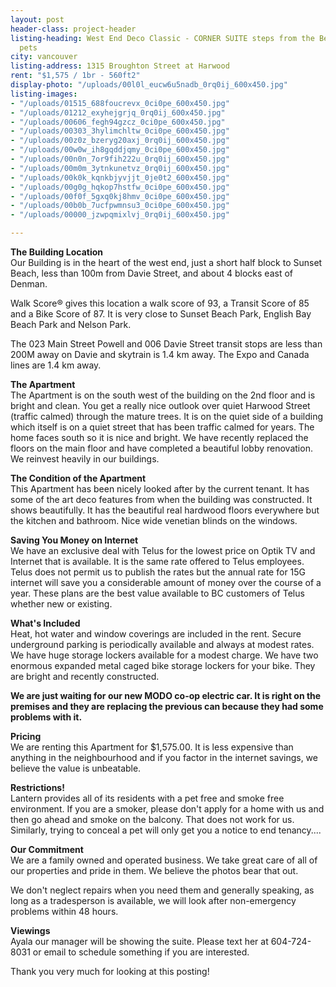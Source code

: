 ```yaml
---
layout: post
header-class: project-header
listing-heading: West End Deco Classic - CORNER SUITE steps from the Beach N/S No
  pets
city: vancouver
listing-address: 1315 Broughton Street at Harwood
rent: "$1,575 / 1br - 560ft2"
display-photo: "/uploads/00l0l_eucw6u5nadb_0rq0ij_600x450.jpg"
listing-images:
- "/uploads/01515_688foucrevx_0ci0pe_600x450.jpg"
- "/uploads/01212_exyhejgrjq_0rq0ij_600x450.jpg"
- "/uploads/00606_fegh94gzcz_0ci0pe_600x450.jpg"
- "/uploads/00303_3hylimchltw_0ci0pe_600x450.jpg"
- "/uploads/00z0z_bzeryg20axj_0rq0ij_600x450.jpg"
- "/uploads/00w0w_ih8gqddjqmy_0ci0pe_600x450.jpg"
- "/uploads/00n0n_7or9fih222u_0rq0ij_600x450.jpg"
- "/uploads/00m0m_3ytnkunetvz_0rq0ij_600x450.jpg"
- "/uploads/00k0k_kqnkbjyvjjt_0je0t2_600x450.jpg"
- "/uploads/00g0g_hqkop7hstfw_0ci0pe_600x450.jpg"
- "/uploads/00f0f_5gxq0kj8hmv_0ci0pe_600x450.jpg"
- "/uploads/00b0b_7ucfpwmnsu3_0ci0pe_600x450.jpg"
- "/uploads/00000_jzwpqmixlvj_0rq0ij_600x450.jpg"

---
```

**The Building Location**  
Our Building is in the heart of the west end, just a short half block to Sunset Beach, less than 100m from Davie Street, and about 4 blocks east of Denman.  
  
Walk Score® gives this location a walk score of 93, a Transit Score of 85 and a Bike Score of 87. It is very close to Sunset Beach Park, English Bay Beach Park and Nelson Park.  
  
The 023 Main Street Powell and 006 Davie Street transit stops are less than 200M away on Davie and skytrain is 1.4 km away. The Expo and Canada lines are 1.4 km away.  
  
**The Apartment**  
The Apartment is on the south west of the building on the 2nd floor and is bright and clean. You get a really nice outlook over quiet Harwood Street (traffic calmed) through the mature trees. It is on the quiet side of a building which itself is on a quiet street that has been traffic calmed for years. The home faces south so it is nice and bright. We have recently replaced the floors on the main floor and have completed a beautiful lobby renovation. We reinvest heavily in our buildings.  
  
**The Condition of the Apartment**  
This Apartment has been nicely looked after by the current tenant. It has some of the art deco features from when the building was constructed. It shows beautifully. It has the beautiful real hardwood floors everywhere but the kitchen and bathroom. Nice wide venetian blinds on the windows.  
  
**Saving You Money on Internet**  
We have an exclusive deal with Telus for the lowest price on Optik TV and Internet that is available. It is the same rate offered to Telus employees. Telus does not permit us to publish the rates but the annual rate for 15G internet will save you a considerable amount of money over the course of a year. These plans are the best value available to BC customers of Telus whether new or existing.  
  
**What's Included**  
Heat, hot water and window coverings are included in the rent. Secure underground parking is periodically available and always at modest rates. We have huge storage lockers available for a modest charge. We have two enormous expanded metal caged bike storage lockers for your bike. They are bright and recently constructed.  
  
**We are just waiting for our new MODO co-op electric car. It is right on the premises and they are replacing the previous can because they had some problems with it.**  
  
**Pricing**  
We are renting this Apartment for $1,575.00. It is less expensive than anything in the neighbourhood and if you factor in the internet savings, we believe the value is unbeatable.  
  
**Restrictions!**  
Lantern provides all of its residents with a pet free and smoke free environment. If you are a smoker, please don't apply for a home with us and then go ahead and smoke on the balcony. That does not work for us. Similarly, trying to conceal a pet will only get you a notice to end tenancy....  
  
**Our Commitment**  
We are a family owned and operated business. We take great care of all of our properties and pride in them. We believe the photos bear that out.  
  
We don't neglect repairs when you need them and generally speaking, as long as a tradesperson is available, we will look after non-emergency problems within 48 hours.  
  
  
**Viewings**  
Ayala our manager will be showing the suite. Please text her at 604-724-8031 or email to schedule something if you are interested.  
  
Thank you very much for looking at this posting!
